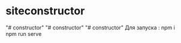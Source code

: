 # siteconstructor
"# constructor" 
"# constructor" 
"# constructor" 
Для запуска :
npm i  
npm run serve 
